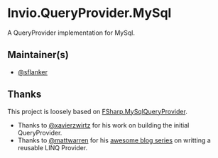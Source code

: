 # Invio.QueryProvider.MySql

A QueryProvider implementation for MySql.

## Maintainer(s)

- [@sflanker](https://github.com/sflanker)

## Thanks

This project is loosely based on [FSharp.MySqlQueryProvider](https://github.com/invio/FSharp.MySqlQueryProvider).

- Thanks to [@xavierzwirtz](https://github.com/xavierzwirtz) for his work on building the initial QueryProvider.
- Thanks to [@mattwarren](https://github.com/mattwarren) for his [awesome blog series](http://blogs.msdn.com/b/mattwar/archive/2008/11/18/linq-links.aspx) on writting a reusable LINQ Provider.
